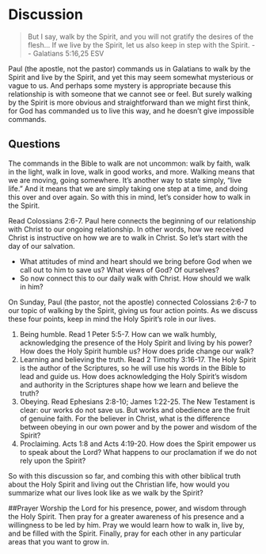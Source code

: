 # Discussion
> But I say, walk by the Spirit, and you will not gratify the desires of the flesh...
> If we live by the Spirit, let us also keep in step with the Spirit. 
> -- Galatians 5:16,25  ESV  

Paul (the apostle, not the pastor) commands us in Galatians to walk by the Spirit and live by the Spirit, and yet this may seem somewhat mysterious or vague to us.
And perhaps some mystery is appropriate because this relationship is with someone that we cannot see or feel.
But surely walking by the Spirit is more obvious and straightforward than we might first think, for God has commanded us to live this way, and he doesn’t give impossible commands.

## Questions 
The commands in the Bible to walk are not uncommon:   walk by faith, walk in the light, walk in love, walk in good works, and more.
Walking means that we are moving, going somewhere.  It’s another way to state simply, “live life.”  And it means that we are simply taking one step at a time, and doing this over and over again.  So with this in mind, let’s consider how to walk in the Spirit.

Read Colossians 2:6-7.
Paul here connects the beginning of our relationship with Christ to our ongoing relationship.
In other words, how we received Christ is instructive on how we are to walk in Christ.
So let’s start with the day of our salvation.

* What attitudes of mind and heart should we bring before God when we call out to him to save us?
What views of God?
Of ourselves?
* So now connect this to our daily walk with Christ.
How should we walk in him?

On Sunday, Paul (the pastor, not the apostle) connected Colossians 2:6-7 to our topic of walking by the Spirit, giving us four action points.
As we discuss these four points, keep in mind the Holy Spirit’s role in our lives.

1. Being humble.
Read 1 Peter 5:5-7.
How can we walk humbly, acknowledging the presence of the Holy Spirit and living by his power?
How does the Holy Spirit humble us?
How does pride change our walk?
2. Learning and believing the truth.
Read 2 Timothy 3:16-17.
The Holy Spirit is the author of the Scriptures, so he will use his words in the Bible to lead and guide us.
How does acknowledging the Holy Spirit’s wisdom and authority in the Scriptures shape how we learn and believe the truth?
3. Obeying.
Read Ephesians 2:8-10;  James 1:22-25.
The New Testament is clear:  our works do not save us.
But works and obedience are the fruit of genuine faith.
For the believer in Christ, what is the difference between obeying in our own power and by the power and wisdom of the Spirit?
4. Proclaiming.
Acts 1:8 and Acts 4:19-20.
How does the Spirit empower us to speak about the Lord?
What happens to our proclamation if we do not rely upon the Spirit?

So with this discussion so far, and combing this with other biblical truth about the Holy Spirit and living out the Christian life, how would you summarize what our lives look like as we walk by the Spirit?

##Prayer
Worship the Lord for his presence, power, and wisdom through the Holy Spirit.
Then pray for a greater awareness of his presence and a willingness to be led by him.
Pray we would learn how to walk in, live by, and be filled with the Spirit.
Finally, pray for each other in any particular areas that you want to grow in.
